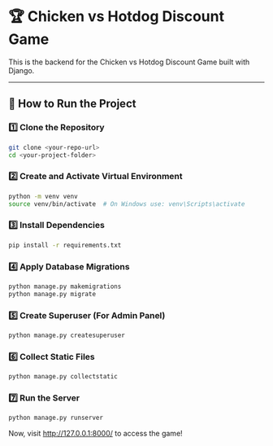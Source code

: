 # 🏆 Chicken vs Hotdog Discount Game

This is the backend for the Chicken vs Hotdog Discount Game built with Django.

---

## **📌 How to Run the Project**

### **1️⃣ Clone the Repository**
```bash
git clone <your-repo-url>
cd <your-project-folder>
```

### **2️⃣ Create and Activate Virtual Environment**
```bash
python -m venv venv
source venv/bin/activate  # On Windows use: venv\Scripts\activate
```

### **3️⃣ Install Dependencies**
```bash
pip install -r requirements.txt
```

### **4️⃣ Apply Database Migrations**
```bash
python manage.py makemigrations
python manage.py migrate
```

### **5️⃣ Create Superuser (For Admin Panel)**
```bash
python manage.py createsuperuser
```

### **6️⃣ Collect Static Files**
```bash
python manage.py collectstatic
```

### **7️⃣ Run the Server**
```bash
python manage.py runserver
```

Now, visit http://127.0.0.1:8000/ to access the game!
